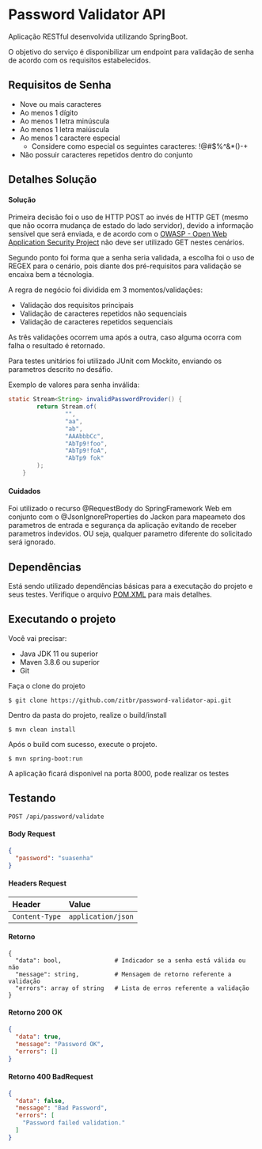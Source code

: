 # Password Validator API
Aplicação RESTful desenvolvida utilizando SpringBoot.

O objetivo do serviço é disponibilizar um endpoint para validação de senha de acordo com os requisitos estabelecidos.

## Requisitos de Senha

* Nove ou mais caracteres
* Ao menos 1 dígito
* Ao menos 1 letra minúscula
* Ao menos 1 letra maiúscula
* Ao menos 1 caractere especial
  * Considere como especial os seguintes caracteres: !@#$%^&*()-+
* Não possuir caracteres repetidos dentro do conjunto

## Detalhes Solução

#### Solução
Primeira decisão foi o uso de HTTP POST ao invés de HTTP GET (mesmo que não ocorra mudança de estado do lado servidor), devido a informação sensível que será enviada, e de acordo com o [OWASP - Open Web Application Security Project](https://owasp.org) não deve ser utilizado GET nestes cenários.

Segundo ponto foi forma que a senha seria validada, a escolha foi o uso de REGEX para o cenário, pois diante dos pré-requisitos para validação se encaixa bem a técnologia.

A regra de negócio foi dividida em 3 momentos/validações:
* Validação dos requisitos principais
* Validação de caracteres repetidos não sequenciais
* Validação de caracteres repetidos sequenciais

As três validações ocorrem uma após a outra, caso alguma ocorra com falha o resultado é retornado.

Para testes unitários foi utilizado JUnit com Mockito, enviando os parametros descrito no desáfio.

Exemplo de valores para senha inválida:
```java
static Stream<String> invalidPasswordProvider() {
        return Stream.of(
                "",
                "aa",
                "ab",
                "AAAbbbCc",
                "AbTp9!foo",
                "AbTp9!foA",
                "AbTp9 fok"
        );
    }
```

#### Cuidados
Foi utilizado o recurso @RequestBody do SpringFramework Web em conjunto com o @JsonIgnoreProperties do Jackon para mapeameto dos parametros de entrada e segurança da aplicação evitando de receber parametros indevidos. OU seja, qualquer parametro diferente do solicitado será ignorado.





## Dependências
Está sendo utilizado dependências básicas para a executação do projeto e seus testes. Verifique o arquivo [POM.XML](pom.xml) para mais detalhes.

## Executando o projeto
Você vai precisar:

* Java JDK 11 ou superior
* Maven 3.8.6 ou superior
* Git

Faça o clone do projeto
```
$ git clone https://github.com/zitbr/password-validator-api.git
```

Dentro da pasta do projeto, realize o build/install

```
$ mvn clean install
```

Após o build com sucesso, execute o projeto.

```
$ mvn spring-boot:run
```

A aplicação ficará disponivel na porta 8000, pode realizar os testes

## Testando

```http
POST /api/password/validate
```

#### Body Request
```json
{
  "password": "suasenha"
}
```
#### Headers Request
| Header | Value |
|:--- | :--- |
|`Content-Type` | `application/json` |

#### Retorno

```
{
  "data": bool,               # Indicador se a senha está válida ou não
  "message": string,          # Mensagem de retorno referente a validação
  "errors": array of string   # Lista de erros referente a validação
}
```
#### Retorno 200 OK

```json
{
  "data": true,
  "message": "Password OK",
  "errors": []
}
```

#### Retorno 400 BadRequest

```json
{
  "data": false,
  "message": "Bad Password",
  "errors": [
    "Password failed validation."
  ]
}


